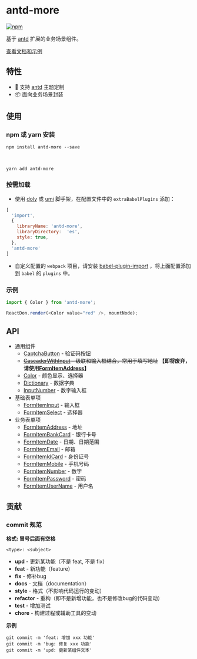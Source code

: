 # antd-more

[![npm][npm]][npm-url]

基于 [antd] 扩展的业务场景组件。

[查看文档和示例][site]

## 特性

- 🌈 支持 [antd] 主题定制
- 📦 面向业务场景封装

<!-- 
## 对应版本

antd-more | antd |
--------- | ---- |
v1        | v4   | -->

## 使用

### npm 或 yarn 安装

```shell
npm install antd-more --save
```

<br />

```shell
yarn add antd-more
```

### 按需加载

- 使用 [doly] 或 [umi] 脚手架，在配置文件中的 `extraBabelPlugins` 添加：

```javascript
[
  'import', 
  { 
    libraryName: 'antd-more', 
    libraryDirectory:  'es', 
    style: true, 
  }, 
  'antd-more'
]
```

- 自定义配置的 `webpack` 项目，请安装 [babel-plugin-import] ，将上面配置添加到 `babel` 的 `plugins` 中。

### 示例

```javascript
import { Color } from 'antd-more';

ReactDon.render(<Color value="red" />, mountNode);
```

## API

- 通用组件
  - [CaptchaButton] - 验证码按钮
  - <del>[CascaderWithInput] - 级联和输入框结合，常用于填写地址</del> **【即将废弃，请使用[FormItemAddress]】**
  - [Color] - 颜色显示、选择器
  - [Dictionary] - 数据字典
  - [InputNumber] - 数字输入框
- 基础表单项
  - [FormItemInput] - 输入框
  - [FormItemSelect] - 选择器
- 业务表单项
  - [FormItemAddress] - 地址
  - [FormItemBankCard] - 银行卡号
  - [FormItemDate] - 日期、日期范围
  - [FormItemEmail] - 邮箱
  - [FormItemIdCard] - 身份证号
  - [FormItemMobile] - 手机号码
  - [FormItemNumber] - 数字
  - [FormItemPassword] - 密码
  - [FormItemUserName] - 用户名

## 贡献

### commit 规范

**格式: 冒号后面有空格**

```shell
<type>: <subject>
```

- **upd** - 更新某功能（不是 feat, 不是 fix）
- **feat** - 新功能（feature）
- **fix** - 修补bug
- **docs** - 文档（documentation）
- **style** -  格式（不影响代码运行的变动）
- **refactor** - 重构（即不是新增功能，也不是修改bug的代码变动）
- **test** - 增加测试
- **chore** - 构建过程或辅助工具的变动

**示例**

```shell
git commit -m 'feat: 增加 xxx 功能'
git commit -m 'bug: 修复 xxx 功能'
git commit -m 'upd: 更新某组件文本'
```



[npm]: https://img.shields.io/npm/v/antd-more.svg
[npm-url]: https://npmjs.com/package/antd-more

[site]: https://doly-dev.github.io/antd-more/site/v0/index.html
[babel-plugin-import]: https://www.npmjs.com/package/babel-plugin-import

[doly]: https://www.npmjs.com/package/doly-cli
[umi]: https://umijs.org/zh-CN
[antd]: https://ant-design.gitee.io

[CaptchaButton]: https://doly-dev.github.io/antd-more/site/v0/index.html#/common/captcha-button
[CascaderWithInput]: https://doly-dev.github.io/antd-more/site/v0/index.html#/common/cascader-with-input
[Color]: https://doly-dev.github.io/antd-more/site/v0/index.html#/common/color
[Dictionary]: https://doly-dev.github.io/antd-more/site/v0/index.html#/common/dictionary
[InputNumber]: https://doly-dev.github.io/antd-more/site/v0/index.html#/common/input-number

[FormItemInput]: https://doly-dev.github.io/antd-more/site/v0/index.html#/form/form-item-input
[FormItemSelect]: https://doly-dev.github.io/antd-more/site/v0/index.html#/form/form-item-select

[FormItemAddress]: https://doly-dev.github.io/antd-more/site/v0/index.html#/form/form-item-address
[FormItemBankCard]: https://doly-dev.github.io/antd-more/site/v0/index.html#/form/form-item-bank-card
[FormItemDate]: https://doly-dev.github.io/antd-more/site/v0/index.html#/form/form-item-date
[FormItemEmail]: https://doly-dev.github.io/antd-more/site/v0/index.html#/form/form-item-email
[FormItemIdCard]: https://doly-dev.github.io/antd-more/site/v0/index.html#/form/form-item-id-card
[FormItemMobile]: https://doly-dev.github.io/antd-more/site/v0/index.html#/form/form-item-mobile
[FormItemNumber]: https://doly-dev.github.io/antd-more/site/v0/index.html#/form/form-item-number
[FormItemPassword]: https://doly-dev.github.io/antd-more/site/v0/index.html#/form/form-item-password
[FormItemUserName]: https://doly-dev.github.io/antd-more/site/v0/index.html#/form/form-item-user-name